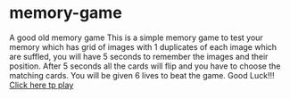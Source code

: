 # memory-game
A good old memory game
This is a simple memory game to test your memory
which has grid of images with 1 duplicates of each image which are suffled, you will have 5 seconds to remember the images and their position.
After 5 seconds all the cards will flip and you have to choose the matching cards.
You will be given 6 lives to beat the game.
Good Luck!!!
[Click here tp play](https://niranjan-b-a.github.io/memory-game/)
